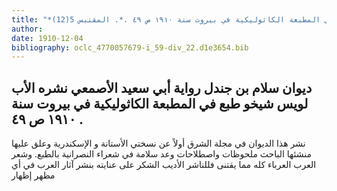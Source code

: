 ```yaml
---
title: "*مخطوطات ومطبوعات : ديوان سلام بن جندل رواية أبي سعيد الأصمعي نشره الأب لويس شيخو طبع في المطبعة الكاثوليكية في بيروت سنة ١٩١٠ ص ٤٩ .*. المقتبس 5(12)"
author: 
date: 1910-12-04
bibliography: oclc_4770057679-i_59-div_22.d1e3654.bib
---
```




##  ديوان سلام بن جندل   رواية  أبي سعيد الأصمعي  نشره  الأب  لويس  شيخو  طبع في  المطبعة الكاثوليكية   في  بيروت  سنة  ١٩١٠  ص  ٤٩  . 


 نشر هذا الديوان في  مجلة الشرق  أولاً عن نسختي  الأستانة  و  الإسكندرية  وعلق عليها منشئها الباحث ملحوظات واصطلاحات وعد سلامة في شعراء النصرانية بالطبع. وشعر العرب العرباء كله مما يقتنى فللناشر الأديب الشكر على عنايته بنشر آثار العرب في أي مظهر إظهار 
